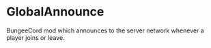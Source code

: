# GlobalAnnounce
BungeeCord mod which announces to the server network whenever a player joins or leave.
